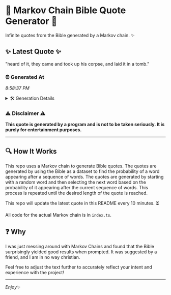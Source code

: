 # 📖 Markov Chain Bible Quote Generator 📖

Infinite quotes from the Bible generated by a Markov chain. ✨

## ✨ Latest Quote ✨
"heard of it, they came and took up his corpse, and laid it in a tomb."

### ⏰ Generated At
*8:58:37 PM*

<details>
    <summary>🛠️ Generation Details</summary>
    <p>
        <strong>🌱 Seed:</strong> heard<br>
        <strong>🔄 Iterations:</strong> 15<br>
        <strong>📜 Context History:</strong><br>[ heard ]: of<br>[ heard, of ]: it,<br>[ heard, of, it, ]: they<br>[ heard, of, it,, they ]: came<br>[ heard, of, it,, they, came ]: and<br>[ heard, of, it,, they, came, and ]: took<br>[ of, it,, they, came, and, took ]: up<br>[ it,, they, came, and, took, up ]: his<br>[ they, came, and, took, up, his ]: corpse,<br>[ came, and, took, up, his, corpse, ]: and<br>[ and, took, up, his, corpse,, and ]: laid<br>[ took, up, his, corpse,, and, laid ]: it<br>[ up, his, corpse,, and, laid, it ]: in<br>[ his, corpse,, and, laid, it, in ]: a<br>[ corpse,, and, laid, it, in, a ]: tomb.<br>
    </p>
</details>

### ⚠️ Disclaimer ⚠️
**This quote is generated by a program and is not to be taken seriously. It is purely for entertainment purposes.**

---

## 🔍 How It Works

This repo uses a Markov chain to generate Bible quotes. The quotes are generated by using the Bible as a dataset to find the probability of a word appearing after a sequence of words. The quotes are generated by starting with a random word and then selecting the next word based on the probability of it appearing after the current sequence of words. This process is repeated until the desired length of the quote is reached.

This repo will update the latest quote in this README every 10 minutes. ⏳

All code for the actual Markov chain is in `index.ts`.

## ❓ Why

I was just messing around with Markov Chains and found that the Bible surprisingly yielded good results when prompted. 
It was suggested by a friend, and I am in no way christian.

Feel free to adjust the text further to accurately reflect your intent and experience with the project!

---

*Enjoy*✨
